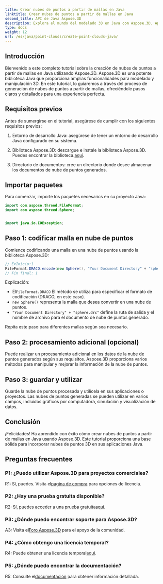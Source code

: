 ```yaml
---
title: Crear nubes de puntos a partir de mallas en Java
linktitle: Crear nubes de puntos a partir de mallas en Java
second_title: API de Java Aspose.3D
description: Explora el mundo del modelado 3D en Java con Aspose.3D. Aprenda a crear nubes de puntos a partir de mallas sin esfuerzo.
type: docs
weight: 12
url: /es/java/point-clouds/create-point-clouds-java/
---
```

## Introducción

Bienvenido a este completo tutorial sobre la creación de nubes de puntos a partir de mallas en Java utilizando Aspose.3D. Aspose.3D es una potente biblioteca Java que proporciona amplias funcionalidades para modelado y manipulación 3D. En este tutorial, lo guiaremos a través del proceso de generación de nubes de puntos a partir de mallas, ofreciéndole pasos claros y detallados para una experiencia perfecta.

## Requisitos previos

Antes de sumergirse en el tutorial, asegúrese de cumplir con los siguientes requisitos previos:

1. Entorno de desarrollo Java: asegúrese de tener un entorno de desarrollo Java configurado en su sistema.

2.  Biblioteca Aspose.3D: descargue e instale la biblioteca Aspose.3D. Puedes encontrar la biblioteca.[aquí](https://releases.aspose.com/3d/java/).

3. Directorio de documentos: cree un directorio donde desee almacenar los documentos de nube de puntos generados.

## Importar paquetes

Para comenzar, importe los paquetes necesarios en su proyecto Java:

```java
import com.aspose.threed.FileFormat;
import com.aspose.threed.Sphere;


import java.io.IOException;
```

## Paso 1: codificar malla en nube de puntos

Comience codificando una malla en una nube de puntos usando la biblioteca Aspose.3D:

```java
// ExInicio:1
FileFormat.DRACO.encode(new Sphere(), "Your Document Directory" + "sphere.drc");
// Fin final: 1
```

Explicación:
-  El`FileFormat.DRACO` El método se utiliza para especificar el formato de codificación (DRACO, en este caso).
- `new Sphere()` representa la malla que desea convertir en una nube de puntos.
- `"Your Document Directory" + "sphere.drc"` define la ruta de salida y el nombre de archivo para el documento de nube de puntos generado.

Repita este paso para diferentes mallas según sea necesario.

## Paso 2: procesamiento adicional (opcional)

Puede realizar un procesamiento adicional en los datos de la nube de puntos generados según sus requisitos. Aspose.3D proporciona varios métodos para manipular y mejorar la información de la nube de puntos.

## Paso 3: guardar y utilizar

Guarde la nube de puntos procesada y utilícela en sus aplicaciones o proyectos. Las nubes de puntos generadas se pueden utilizar en varios campos, incluidos gráficos por computadora, simulación y visualización de datos.

## Conclusión

¡Felicidades! Ha aprendido con éxito cómo crear nubes de puntos a partir de mallas en Java usando Aspose.3D. Este tutorial proporciona una base sólida para incorporar nubes de puntos 3D en sus aplicaciones Java.

## Preguntas frecuentes

### P1: ¿Puedo utilizar Aspose.3D para proyectos comerciales?

 R1: Sí, puedes. Visita el[pagina de compra](https://purchase.aspose.com/buy) para opciones de licencia.

### P2: ¿Hay una prueba gratuita disponible?

 R2: Sí, puedes acceder a una prueba gratuita[aquí](https://releases.aspose.com/).

### P3: ¿Dónde puedo encontrar soporte para Aspose.3D?

 A3: Visita el[Foro Aspose.3D](https://forum.aspose.com/c/3d/18) para el apoyo de la comunidad.

### P4: ¿Cómo obtengo una licencia temporal?

 R4: Puede obtener una licencia temporal[aquí](https://purchase.aspose.com/temporary-license/).

### P5: ¿Dónde puedo encontrar la documentación?

 R5: Consulte el[documentación](https://reference.aspose.com/3d/java/) para obtener información detallada.